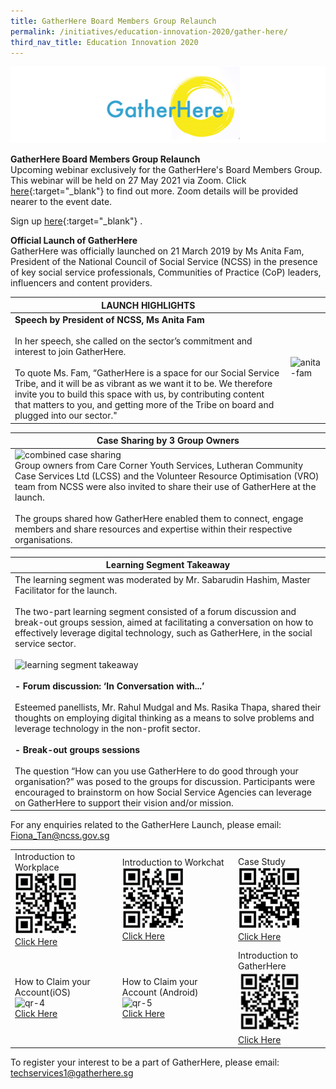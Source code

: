 ```yaml
---
title: GatherHere Board Members Group Relaunch
permalink: /initiatives/education-innovation-2020/gather-here/
third_nav_title: Education Innovation 2020
---
```

![GatherHere](/images/initiatives/education-innovation/gatherhere-mainpage.png)

**GatherHere Board Members Group Relaunch**
<br>Upcoming webinar exclusively for the GatherHere's Board Members Group. This webinar will be held on 27 May 2021 via Zoom. Click [here](/training/cet-programmes/peer-support-specialist-programme/){:target="_blank"} to find out more. Zoom details will be provided nearer to the event date.

Sign up [here](https://form.gov.sg/608a634239fe840011225be1){:target="_blank"} .  

**Official Launch of GatherHere**
<br>GatherHere was officially launched on 21 March 2019 by Ms Anita Fam, President of the National Council of Social Service (NCSS) in the presence of key social service professionals, Communities of Practice (CoP) leaders, influencers and content providers.

|**LAUNCH HIGHLIGHTS**  |  |
|--|--|
|**Speech by President of NCSS, Ms Anita Fam**<br><br>In her speech, she called on the sector’s commitment and interest to join GatherHere.<br><br>To quote Ms. Fam, “GatherHere is a space for our Social Service Tribe, and it will be as vibrant as we want it to be. We therefore invite you to build this space with us, by contributing content that matters to you, and getting more of the Tribe on board and plugged into our sector."  |![anita-fam](/images/initiatives/education-innovation/anita-fam.jpg)  |


|Case Sharing by 3 Group Owners  |
|--|
|![combined case sharing](/images/initiatives/education-innovation/combined-case-sharing.png)<br>Group owners from Care Corner Youth Services, Lutheran Community Case Services Ltd (LCSS) and the Volunteer Resource Optimisation (VRO) team from NCSS were also invited to share their use of GatherHere at the launch.<br><br>The groups shared how GatherHere enabled them to connect, engage members and share resources and expertise within their respective organisations.  | 

|Learning Segment Takeaway |
|--|
|The learning segment was moderated by Mr. Sabarudin Hashim, Master Facilitator for the launch.<br><br>The two-part learning segment consisted of a forum discussion and break-out groups session, aimed at facilitating a conversation on how to effectively leverage digital technology, such as GatherHere, in the social service sector.<br><br>![learning segment takeaway](/images/initiatives/education-innovation/combined-learning-segment-takeaway.png)<br><br>**- Forum discussion: ‘In Conversation with...’**<br><br>Esteemed panellists, Mr. Rahul Mudgal and Ms. Rasika Thapa, shared their thoughts on employing digital thinking as a means to solve problems and leverage technology in the non-profit sector.<br><br>**- Break-out groups sessions**<br><br>The question “How can you use GatherHere to do good through your organisation?” was posed to the groups for discussion. Participants were encouraged to brainstorm on how Social Service Agencies can leverage on GatherHere to support their vision and/or mission. | 

For any enquiries related to the GatherHere Launch, please email: <br>Fiona_Tan@ncss.gov.sg

|  |  |  |
|--|--|--|
|Introduction to Workplace<br>![qr-1](/images/initiatives/education-innovation/qr-1.png)<br>[Click Here](https://www.youtube.com/watch?v=gzzjzBTjafM) | Introduction to Workchat<br>![qr-2](/images/initiatives/education-innovation/qr-2.png)<br>[Click Here](https://www.youtube.com/watch?v=CXTcM8nj9xQ)|Case Study<br>![qr-3](/images/initiatives/education-innovation/qr-3.png)<br>[Click Here](https://www.youtube.com/watch?v=osEh6RfEDNY)   |
|How to Claim your Account(iOS)<br>![qr-4](/images/initiatives/education-innovation/qr-4.png)<br>[Click Here](https://www.youtube.com/watch?v=dwTr-1N2TK4)   | How to Claim your Account (Android)<br>![qr-5](/images/initiatives/education-innovation/qr-5.png)<br>[Click Here](https://www.youtube.com/watch?v=h_KfsXXsBKI)|Introduction to GatherHere<br>![qr-6](/images/initiatives/education-innovation/qr-6.jpg)<br>[Click Here](https://www.youtube.com/watch?v=DHSM2ZHWGnI)  |

To register your interest to be a part of GatherHere, please email: <br>techservices1@gatherhere.sg
